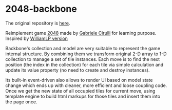 2048-backbone
=============
The original repository is [here](https://github.com/gabrielecirulli/2048).

Reimplement game [2048](http://gabrielecirulli.github.io/2048/) made by [Gabriele Cirulli](http://gabrielecirulli.com/) for learning purpose. Inspired by [WilliamLP version](https://github.com/WilliamLP/2048v2)

Backbone's collection and model are very suitable to represent the game internal structure. By combining them we transform original 2-D array to 1-D collection to manage a set of tile instances. Each move is to find the next position (the index in the collection) for each tile via simple calculation and update its value property (no need to create and destroy instances). 

Its built-in event-driven also allows to render UI based on model state change which ends up with cleaner, more efficient and loose coupling code. Once we get the new state of all occupied tiles for current move, using template engine to build html markups for those tiles and insert them into the page once.
